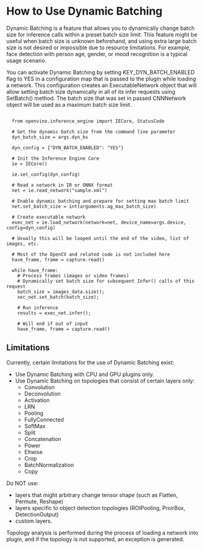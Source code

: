 # How to Use Dynamic Batching

Dynamic Batching is a feature that allows you to dynamically change batch size for inference calls within a preset batch size limit. This feature might be useful when batch size is unknown beforehand, and using extra large batch size is not desired or impossible due to resource limitations. For example, face detection with person age, gender, or mood recognition is a typical usage scenario.

You can activate Dynamic Batching by setting KEY_DYN_BATCH_ENABLED flag to YES in a configuration map that is passed to the plugin while loading a network. This configuration creates an ExecutableNetwork object that will allow setting batch size dynamically in all of its infer requests using SetBatch() method. The batch size that was set in passed CNNNetwork object will be used as a maximum batch size limit.

<pre><code>
  from openvino.inference_engine import IECore, StatusCode

  # Get the dynamic batch size from the command line parameter
  dyn_batch_size = args.dyn_bs

  dyn_config = {"DYN_BATCH_ENABLED": "YES"}

  # Init the Inference Engine Core
  ie = IECore()
  
  ie.set_config(dyn_config)
    
  # Read a network in IR or ONNX format
  net = ie.read_network("sample.xml")
    
  # Enable dynamic batching and prepare for setting max batch limit
  net.set_batch_size = int(arguments.ag_max_batch_size)

  # Create executable network
  exec_net = ie.load_network(network=net, device_name=args.device, config=dyn_config)

  # Usually this will be looped until the end of the video, list of images, etc.
  
  # Most of the OpenCV and related code is not included here
  have_frame, frame = capture.read()

  while have_frame:
    # Process frames (images or video frames)
    # Dynamically set batch size for subsequent Infer() calls of this request
    batch_size = images_data.size();
    xec_net.set_batch(batch_size);
    
    # Run inference
    results = exec_net.infer();

    # Will end if out of input
    have_frame, frame = capture.read()
</code></pre>

## Limitations

Currently, certain limitations for the use of Dynamic Batching exist:

* Use Dynamic Batching with CPU and GPU plugins only.
* Use Dynamic Batching on topologies that consist of certain layers only:
  * Convolution
  * Deconvolution
  * Activation
  * LRN
  * Pooling
  * FullyConnected
  * SoftMax
  * Split
  * Concatenation
  * Power
  * Eltwise
  * Crop
  * BatchNormalization
  * Copy

Do NOT use:
* layers that might arbitrary change tensor shape (such as Flatten, Permute, Reshape)
* layers specific to object detection topologies (ROIPooling, ProirBox, DetectionOutput)
* custom layers. 
 
Topology analysis is performed during the process of loading a network into plugin, and if the topology is not supported, an exception is generated.

